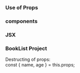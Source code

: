 ### Use of Props
### components
### JSX
### BookList Project
<div>
Destructing of props:
<br>
const { name, age } = this.props;
<br>

</div>
